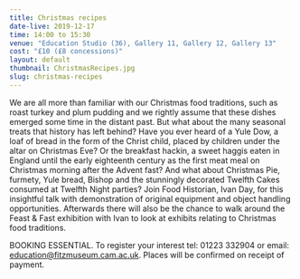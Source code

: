 ```yaml
---
title: Christmas recipes
date-live: 2019-12-17
time: 14:00 to 15:30
venue: "Education Studio (36), Gallery 11, Gallery 12, Gallery 13"
cost: "£10 (£8 concessions)"
layout: default
thumbnail: ChristmasRecipes.jpg
slug: christmas-recipes
---
```


We are all more than familiar with our Christmas food traditions, such as roast turkey and plum pudding and we rightly assume that these dishes emerged some time in the distant past. But what about the many seasonal treats that history has left behind? Have you ever heard of a Yule Dow, a loaf of bread in the form of the Christ child, placed by children under the altar on Christmas Eve? Or the breakfast hackin, a sweet haggis eaten in England until the early eighteenth century as the first meat meal on Christmas morning after the Advent fast? And what about Christmas Pie, furmety, Yule bread, Bishop and the stunningly decorated Twelfth Cakes consumed at Twelfth Night parties? Join Food Historian, Ivan Day, for this insightful talk with demonstration of original equipment and object handling opportunities. Afterwards there will also be the chance to walk around the Feast & Fast exhibition with Ivan to look at exhibits relating to Christmas food traditions.



BOOKING ESSENTIAL. To register your interest tel: 01223 332904 or email: education@fitzmuseum.cam.ac.uk. Places will be confirmed on receipt of payment.
